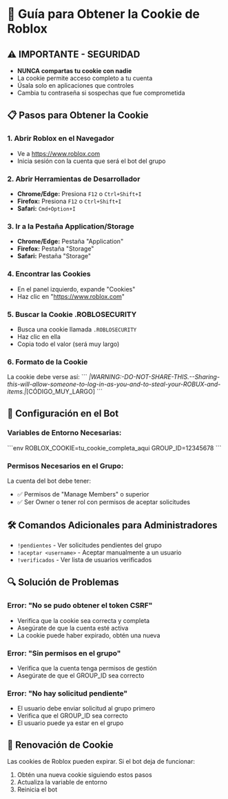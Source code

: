 # 🍪 Guía para Obtener la Cookie de Roblox

## ⚠️ IMPORTANTE - SEGURIDAD
- **NUNCA compartas tu cookie con nadie**
- La cookie permite acceso completo a tu cuenta
- Úsala solo en aplicaciones que controles
- Cambia tu contraseña si sospechas que fue comprometida

## 📋 Pasos para Obtener la Cookie

### 1. Abrir Roblox en el Navegador
- Ve a https://www.roblox.com
- Inicia sesión con la cuenta que será el bot del grupo

### 2. Abrir Herramientas de Desarrollador
- **Chrome/Edge:** Presiona `F12` o `Ctrl+Shift+I`
- **Firefox:** Presiona `F12` o `Ctrl+Shift+I`
- **Safari:** `Cmd+Option+I`

### 3. Ir a la Pestaña Application/Storage
- **Chrome/Edge:** Pestaña "Application"
- **Firefox:** Pestaña "Storage"
- **Safari:** Pestaña "Storage"

### 4. Encontrar las Cookies
- En el panel izquierdo, expande "Cookies"
- Haz clic en "https://www.roblox.com"

### 5. Buscar la Cookie .ROBLOSECURITY
- Busca una cookie llamada `.ROBLOSECURITY`
- Haz clic en ella
- Copia todo el valor (será muy largo)

### 6. Formato de la Cookie
La cookie debe verse así:
\`\`\`
_|WARNING:-DO-NOT-SHARE-THIS.--Sharing-this-will-allow-someone-to-log-in-as-you-and-to-steal-your-ROBUX-and-items.|_[CÓDIGO_MUY_LARGO]
\`\`\`

## 🔧 Configuración en el Bot

### Variables de Entorno Necesarias:
\`\`\`env
ROBLOX_COOKIE=tu_cookie_completa_aqui
GROUP_ID=12345678
\`\`\`

### Permisos Necesarios en el Grupo:
La cuenta del bot debe tener:
- ✅ Permisos de "Manage Members" o superior
- ✅ Ser Owner o tener rol con permisos de aceptar solicitudes

## 🛠️ Comandos Adicionales para Administradores

- `!pendientes` - Ver solicitudes pendientes del grupo
- `!aceptar <username>` - Aceptar manualmente a un usuario
- `!verificados` - Ver lista de usuarios verificados

## 🔍 Solución de Problemas

### Error: "No se pudo obtener el token CSRF"
- Verifica que la cookie sea correcta y completa
- Asegúrate de que la cuenta esté activa
- La cookie puede haber expirado, obtén una nueva

### Error: "Sin permisos en el grupo"
- Verifica que la cuenta tenga permisos de gestión
- Asegúrate de que el GROUP_ID sea correcto

### Error: "No hay solicitud pendiente"
- El usuario debe enviar solicitud al grupo primero
- Verifica que el GROUP_ID sea correcto
- El usuario puede ya estar en el grupo

## 🔄 Renovación de Cookie

Las cookies de Roblox pueden expirar. Si el bot deja de funcionar:
1. Obtén una nueva cookie siguiendo estos pasos
2. Actualiza la variable de entorno
3. Reinicia el bot
